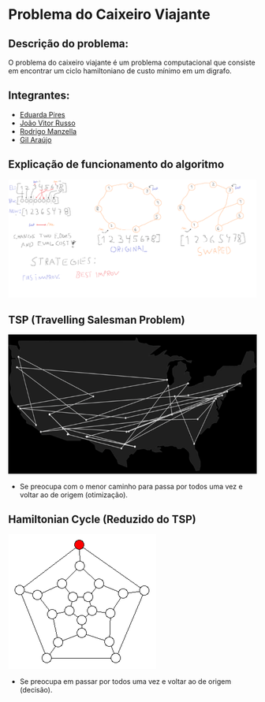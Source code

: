 # Problema do Caixeiro Viajante

## Descrição do problema:
O problema do caixeiro viajante é um problema computacional que consiste em encontrar um ciclo hamiltoniano de custo mínimo em um digrafo.

## Integrantes:
- [Eduarda Pires](https://github.com/EduardaPires)
- [João Vitor Russo](https://github.com/BrunTitoWars)
- [Rodrigo Manzella](https://github.com/RodManzella)
- [Gil Araújo](https://github.com/Gil32610)

## Explicação de funcionamento do algoritmo

<img src="assets/swapping-algorithm.png" alt="Resumo Escrito do Algoritmo">

## TSP (Travelling Salesman Problem)

<img src="assets/Traveling_Salesman_Problem_Visualization.gif" alt="Visualização TSP">

- Se preocupa com o menor caminho para passa por todos uma vez e voltar ao de origem (otimização).

## Hamiltonian Cycle (Reduzido do TSP)

<img src="assets/HamiltonianCycle.gif" alt="Visualização HamiltonianCycle">

- Se preocupa em passar por todos uma vez e voltar ao de origem (decisão).
